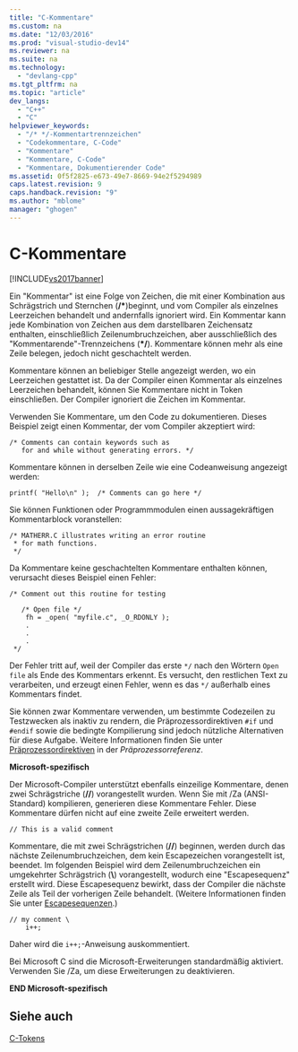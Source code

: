 ```yaml
---
title: "C-Kommentare"
ms.custom: na
ms.date: "12/03/2016"
ms.prod: "visual-studio-dev14"
ms.reviewer: na
ms.suite: na
ms.technology: 
  - "devlang-cpp"
ms.tgt_pltfrm: na
ms.topic: "article"
dev_langs: 
  - "C++"
  - "C"
helpviewer_keywords: 
  - "/* */-Kommentartrennzeichen"
  - "Codekommentare, C-Code"
  - "Kommentare"
  - "Kommentare, C-Code"
  - "Kommentare, Dokumentierender Code"
ms.assetid: 0f5f2825-e673-49e7-8669-94e2f5294989
caps.latest.revision: 9
caps.handback.revision: "9"
ms.author: "mblome"
manager: "ghogen"
---
```

# C-Kommentare
[!INCLUDE[vs2017banner](../assembler/inline/includes/vs2017banner.md)]

Ein "Kommentar" ist eine Folge von Zeichen, die mit einer Kombination aus Schrägstrich und Sternchen \(**\/\***\)beginnt, und vom Compiler als einzelnes Leerzeichen behandelt und andernfalls ignoriert wird.  Ein Kommentar kann jede Kombination von Zeichen aus dem darstellbaren Zeichensatz enthalten, einschließlich Zeilenumbruchzeichen, aber ausschließlich des "Kommentarende"\-Trennzeichens \(**\*\/**\).  Kommentare können mehr als eine Zeile belegen, jedoch nicht geschachtelt werden.  
  
 Kommentare können an beliebiger Stelle angezeigt werden, wo ein Leerzeichen gestattet ist.  Da der Compiler einen Kommentar als einzelnes Leerzeichen behandelt, können Sie Kommentare nicht in Token einschließen.  Der Compiler ignoriert die Zeichen im Kommentar.  
  
 Verwenden Sie Kommentare, um den Code zu dokumentieren.  Dieses Beispiel zeigt einen Kommentar, der vom Compiler akzeptiert wird:  
  
```  
/* Comments can contain keywords such as  
   for and while without generating errors. */  
```  
  
 Kommentare können in derselben Zeile wie eine Codeanweisung angezeigt werden:  
  
```  
printf( "Hello\n" );  /* Comments can go here */  
```  
  
 Sie können Funktionen oder Programmmodulen einen aussagekräftigen Kommentarblock voranstellen:  
  
```  
/* MATHERR.C illustrates writing an error routine   
 * for math functions.   
 */   
```  
  
 Da Kommentare keine geschachtelten Kommentare enthalten können, verursacht dieses Beispiel einen Fehler:  
  
```  
/* Comment out this routine for testing   
  
   /* Open file */  
    fh = _open( "myfile.c", _O_RDONLY );  
    .  
    .  
    .  
 */  
```  
  
 Der Fehler tritt auf, weil der Compiler das erste `*/` nach den Wörtern `Open file` als Ende des Kommentars erkennt.  Es versucht, den restlichen Text zu verarbeiten, und erzeugt einen Fehler, wenn es das `*/` außerhalb eines Kommentars findet.  
  
 Sie können zwar Kommentare verwenden, um bestimmte Codezeilen zu Testzwecken als inaktiv zu rendern, die Präprozessordirektiven `#if` und `#endif` sowie die bedingte Kompilierung sind jedoch nützliche Alternativen für diese Aufgabe.  Weitere Informationen finden Sie unter [Präprozessordirektiven](../preprocessor/preprocessor-directives.md) in der *Präprozessorreferenz*.  
  
 **Microsoft\-spezifisch**  
  
 Der Microsoft\-Compiler unterstützt ebenfalls einzeilige Kommentare, denen zwei Schrägstriche \(**\/\/**\) vorangestellt wurden.  Wenn Sie mit \/Za \(ANSI\-Standard\) kompilieren, generieren diese Kommentare Fehler.  Diese Kommentare dürfen nicht auf eine zweite Zeile erweitert werden.  
  
```  
// This is a valid comment  
```  
  
 Kommentare, die mit zwei Schrägstrichen \(**\/\/**\) beginnen, werden durch das nächste Zeilenumbruchzeichen, dem kein Escapezeichen vorangestellt ist, beendet.  Im folgenden Beispiel wird dem Zeilenumbruchzeichen ein umgekehrter Schrägstrich \(**\\**\) vorangestellt, wodurch eine "Escapesequenz" erstellt wird. Diese Escapesequenz bewirkt, dass der Compiler die nächste Zeile als Teil der vorherigen Zeile behandelt. \(Weitere Informationen finden Sie unter [Escapesequenzen](../c-language/escape-sequences.md).\)  
  
```  
// my comment \  
    i++;   
```  
  
 Daher wird die `i++;`\-Anweisung auskommentiert.  
  
 Bei Microsoft C sind die Microsoft\-Erweiterungen standardmäßig aktiviert.  Verwenden Sie \/Za, um diese Erweiterungen zu deaktivieren.  
  
 **END Microsoft\-spezifisch**  
  
## Siehe auch  
 [C\-Tokens](../c-language/c-tokens.md)